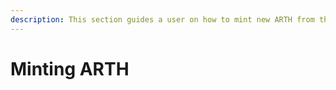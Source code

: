 ```yaml
---
description: This section guides a user on how to mint new ARTH from the protocol
---
```


# Minting ARTH


